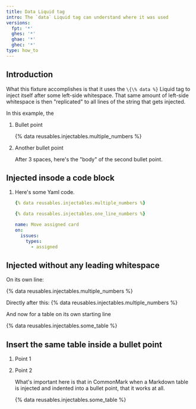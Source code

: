 ```yaml
---
title: Data Liquid tag
intro: The `data` Liquid tag can understand where it was used
versions:
  fpt: '*'
  ghes: '*'
  ghae: '*'
  ghec: '*'
type: how_to
---
```


## Introduction

What this fixture accomplishes is that it uses the `\{\% data %}` Liquid
tag to inject itself after some left-side whitespace. That same amount
of left-side whitespace is then "replicated" to all lines of the string
that gets injected.

In this example, the

1. Bullet point

   {% data reusables.injectables.multiple_numbers %}

1. Another bullet point

   After 3 spaces, here's the "body" of the second bullet point.

## Injected insode a code block

1. Here's some Yaml code.

   ```yaml copy
   {% data reusables.injectables.multiple_numbers %}

   {% data reusables.injectables.one_line_numbers %}

   name: Move assigned card
   on:
     issues:
       types:
         - assigned
   ```

## Injected without any leading whitespace

On its own line:

{% data reusables.injectables.multiple_numbers %}

Directly after this: {% data reusables.injectables.multiple_numbers %}

And now for a table on its own starting line

{% data reusables.injectables.some_table %}

## Insert the same table inside a bullet point

1. Point 1

1. Point 2

   What's important here is that in CommonMark when a Markdown table
   is injected and indented into a bullet point, that it works at all.

   {% data reusables.injectables.some_table %}
